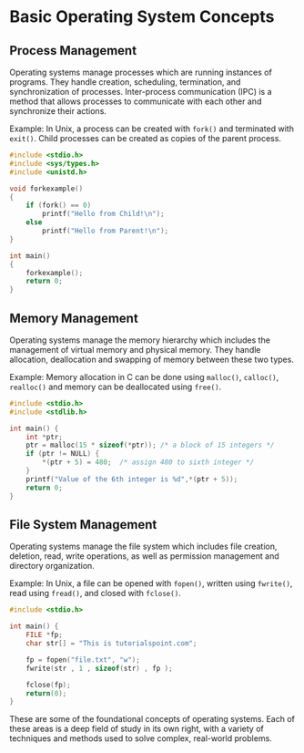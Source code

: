 # Basic Operating System Concepts

## Process Management

Operating systems manage processes which are running instances of programs. They handle creation, scheduling, termination, and synchronization of processes. Inter-process communication (IPC) is a method that allows processes to communicate with each other and synchronize their actions.

Example:
In Unix, a process can be created with `fork()` and terminated with `exit()`. Child processes can be created as copies of the parent process.

```c
#include <stdio.h> 
#include <sys/types.h> 
#include <unistd.h> 

void forkexample() 
{ 
    if (fork() == 0) 
        printf("Hello from Child!\n"); 
    else
        printf("Hello from Parent!\n"); 
} 

int main() 
{ 
    forkexample(); 
    return 0; 
} 
```

## Memory Management

Operating systems manage the memory hierarchy which includes the management of virtual memory and physical memory. They handle allocation, deallocation and swapping of memory between these two types. 

Example:
Memory allocation in C can be done using `malloc()`, `calloc()`, `realloc()` and memory can be deallocated using `free()`.

```c
#include <stdio.h>
#include <stdlib.h>

int main() {
    int *ptr;
    ptr = malloc(15 * sizeof(*ptr)); /* a block of 15 integers */
    if (ptr != NULL) {
        *(ptr + 5) = 480;  /* assign 480 to sixth integer */
    }
    printf("Value of the 6th integer is %d",*(ptr + 5));
    return 0;
}
```

## File System Management

Operating systems manage the file system which includes file creation, deletion, read, write operations, as well as permission management and directory organization.

Example:
In Unix, a file can be opened with `fopen()`, written using `fwrite()`, read using `fread()`, and closed with `fclose()`.

```c
#include <stdio.h>

int main() {
    FILE *fp;
    char str[] = "This is tutorialspoint.com";

    fp = fopen("file.txt", "w");
    fwrite(str , 1 , sizeof(str) , fp );

    fclose(fp);
    return(0);
}
```

These are some of the foundational concepts of operating systems. Each of these areas is a deep field of study in its own right, with a variety of techniques and methods used to solve complex, real-world problems.